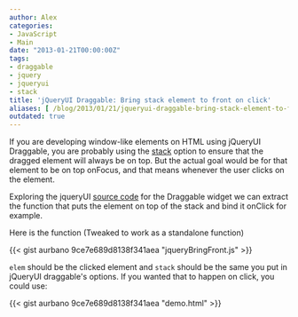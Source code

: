 ```yaml
---
author: Alex
categories:
- JavaScript
- Main
date: "2013-01-21T00:00:00Z"
tags:
- draggable
- jquery
- jqueryui
- stack
title: 'jQueryUI Draggable: Bring stack element to front on click'
aliases: [ /blog/2013/01/21/jqueryui-draggable-bring-stack-element-to-front-on-click/ ]
outdated: true
---
```


If you are developing window-like elements on HTML using jQueryUI Draggable, you are probably using the [stack][1] option to ensure that the dragged element will always be on top. But the actual goal would be for that element to be on top onFocus, and that means whenever the user clicks on the element.

 [1]: http://api.jqueryui.com/draggable/#option-stack

Exploring the jqueryUI [source code][2] for the Draggable widget we can extract the function that puts the element on top of the stack and bind it onClick for example.

 [2]: https://github.com/jquery/jquery-ui/blob/master/ui/jquery.ui.draggable.js

Here is the function (Tweaked to work as a standalone function)

{{< gist aurbano 9ce7e689d8138f341aea "jqueryBringFront.js" >}}

`elem` should be the clicked element and `stack` should be the same you put in jQueryUI draggable's options. If you wanted that to happen on click, you could use:

{{< gist aurbano 9ce7e689d8138f341aea "demo.html" >}}
